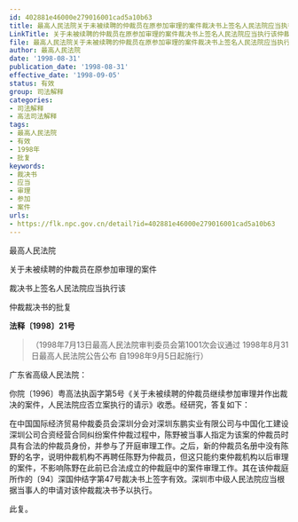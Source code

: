 ```yaml
---
id: 402881e46000e279016001cad5a10b63
title: 最高人民法院关于未被续聘的仲裁员在原参加审理的案件裁决书上签名人民法院应当执行该仲裁裁决书的批复
LinkTitle: 关于未被续聘的仲裁员在原参加审理的案件裁决书上签名人民法院应当执行该仲裁裁决书的批复（1998）
file: 最高人民法院关于未被续聘的仲裁员在原参加审理的案件裁决书上签名人民法院应当执行该仲裁裁决书的批复_19980831_402881e46000e279016001cad5a10b63.docx
author: 最高人民法院
date: '1998-08-31'
publication_date: '1998-08-31'
effective_date: '1998-09-05'
status: 有效
group: 司法解释
categories:
- 司法解释
- 高法司法解释
tags:
- 最高人民法院
- 有效
- 1998年
- 批复
keywords:
- 裁决书
- 应当
- 审理
- 参加
- 案件
urls:
- https://flk.npc.gov.cn/detail?id=402881e46000e279016001cad5a10b63
---
```


最高人民法院

关于未被续聘的仲裁员在原参加审理的案件

裁决书上签名人民法院应当执行该

仲裁裁决书的批复

**法释〔1998〕21号**

> （1998年7月13日最高人民法院审判委员会第1001次会议通过 1998年8月31日最高人民法院公告公布 自1998年9月5日起施行）

广东省高级人民法院：

你院〔1996〕粤高法执函字第5号《关于未被续聘的仲裁员继续参加审理并作出裁决的案件，人民法院应否立案执行的请示》收悉。经研究，答复如下：

在中国国际经济贸易仲裁委员会深圳分会对深圳东鹏实业有限公司与中国化工建设深圳公司合资经营合同纠纷案件仲裁过程中，陈野被当事人指定为该案的仲裁员时具有合法的仲裁员身份，并参与了开庭审理工作。之后，新的仲裁员名册中没有陈野的名字，说明仲裁机构不再聘任陈野为仲裁员，但这只能约束仲裁机构以后审理的案件，不影响陈野在此前已合法成立的仲裁庭中的案件审理工作。其在该仲裁庭所作的〔94〕深国仲结字第47号裁决书上签字有效。深圳市中级人民法院应当根据当事人的申请对该仲裁裁决书予以执行。

此复。
